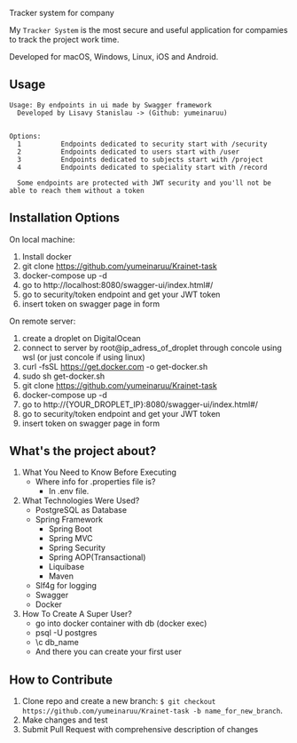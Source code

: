 Tracker system for company


My `Tracker System` is the most secure and useful application for compamies to track the project work time.

Developed for macOS, Windows, Linux, iOS and Android.

**Usage**
---

```
Usage: By endpoints in ui made by Swagger framework
  Developed by Lisavy Stanislau -> (Github: yumeinaruu)


Options:
  1          Endpoints dedicated to security start with /security
  2          Endpoints dedicated to users start with /user
  3          Endpoints dedicated to subjects start with /project
  4          Endpoints dedicated to speciality start with /record

  Some endpoints are protected with JWT security and you'll not be able to reach them without a token
```

**Installation Options**
---
 On local machine:
  1. Install docker
  2. git clone https://github.com/yumeinaruu/Krainet-task
  3. docker-compose up -d
  4. go to http://localhost:8080/swagger-ui/index.html#/
  5. go to security/token endpoint and get your JWT token
  6. insert token on swagger page in form
  
 On remote server:
 1. create a droplet on DigitalOcean
  2. connect to server by root@ip_adress_of_droplet through concole using wsl (or just concole if using linux)
  3. curl -fsSL https://get.docker.com -o get-docker.sh
  4. sudo sh get-docker.sh
  5. git clone https://github.com/yumeinaruu/Krainet-task
  6. docker-compose up -d
  7. go to http://{YOUR_DROPLET_IP}:8080/swagger-ui/index.html#/
  8. go to security/token endpoint and get your JWT token
  9. insert token on swagger page in form



**What's the project about?**
---

1. What You Need to Know Before Executing
    + Where info for .properties file is?
        - In .env file.
2. What Technologies Were Used?
    + PostgreSQL as Database
    + Spring Framework 
        - Spring Boot
        - Spring MVC
        - Spring Security
        - Spring AOP(Transactional)
        - Liquibase
        - Maven
    + Slf4g for logging
    + Swagger
    + Docker
3. How To Create A Super User?
    + go into docker container with db (docker exec)
    + psql -U postgres
    + \c db_name
    + And there you can create your first user

**How to Contribute**
---
1. Clone repo and create a new branch: `$ git checkout https://github.com/yumeinaruu/Krainet-task -b name_for_new_branch`.
2. Make changes and test
3. Submit Pull Request with comprehensive description of changes
